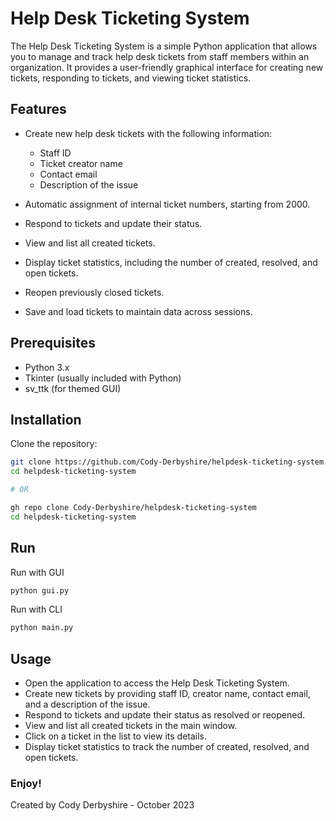 # Help Desk Ticketing System

The Help Desk Ticketing System is a simple Python application that allows you to manage and track help desk tickets from staff members within an organization. It provides a user-friendly graphical interface for creating new tickets, responding to tickets, and viewing ticket statistics.

## Features

- Create new help desk tickets with the following information:
  - Staff ID
  - Ticket creator name
  - Contact email
  - Description of the issue

- Automatic assignment of internal ticket numbers, starting from 2000.
- Respond to tickets and update their status.
- View and list all created tickets.
- Display ticket statistics, including the number of created, resolved, and open tickets.
- Reopen previously closed tickets.
- Save and load tickets to maintain data across sessions.

## Prerequisites

- Python 3.x
- Tkinter (usually included with Python)
- sv_ttk (for themed GUI)

## Installation

Clone the repository:

   ```bash
   git clone https://github.com/Cody-Derbyshire/helpdesk-ticketing-system.git
   cd helpdesk-ticketing-system
   
   # OR
   
   gh repo clone Cody-Derbyshire/helpdesk-ticketing-system
   cd helpdesk-ticketing-system
   ```

## Run

Run with GUI
```bash
python gui.py
```

Run with CLI
```bash
python main.py
```

## Usage

- Open the application to access the Help Desk Ticketing System.
- Create new tickets by providing staff ID, creator name, contact email, and a description of the issue.
- Respond to tickets and update their status as resolved or reopened.
- View and list all created tickets in the main window.
- Click on a ticket in the list to view its details.
- Display ticket statistics to track the number of created, resolved, and open tickets.

### Enjoy!

Created by Cody Derbyshire - October 2023


